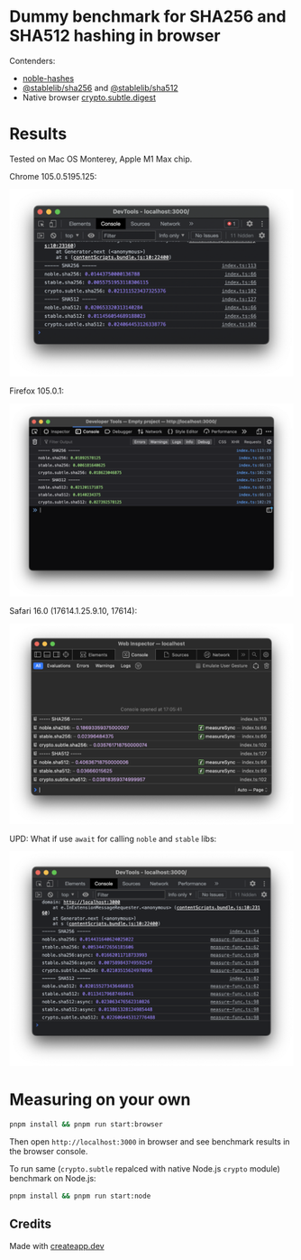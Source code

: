# Dummy benchmark for SHA256 and SHA512 hashing in browser

Contenders:

- [noble-hashes](https://github.com/paulmillr/noble-hashes)
- [@stablelib/sha256](https://www.stablelib.com/modules/_stablelib_sha256.html) and [@stablelib/sha512](https://www.stablelib.com/modules/_stablelib_sha512.html)
- Native browser [crypto.subtle.digest](https://developer.mozilla.org/en-US/docs/Web/API/SubtleCrypto/digest)

# Results

Tested on Mac OS Monterey, Apple M1 Max chip.

Chrome 105.0.5195.125:

![Chrome](./assets/chrome.png "Chrome results")

Firefox 105.0.1:

![Firefox](./assets/firefox.png "Firefox results")

Safari 16.0 (17614.1.25.9.10, 17614):

![Safari](./assets/safari.png "Safari results")

UPD: What if use `await` for calling `noble` and `stable` libs:

![Chrome](./assets/chrome-async.png "Chrome results")

# Measuring on your own

```sh
pnpm install && pnpm run start:browser
```

Then open `http://localhost:3000` in browser and see benchmark results in the browser console.

To run same (`crypto.subtle` repalced with native Node.js `crypto` module) benchmark on Node.js:

```sh
pnpm install && pnpm run start:node
```

## Credits

Made with [createapp.dev](https://createapp.dev/)
